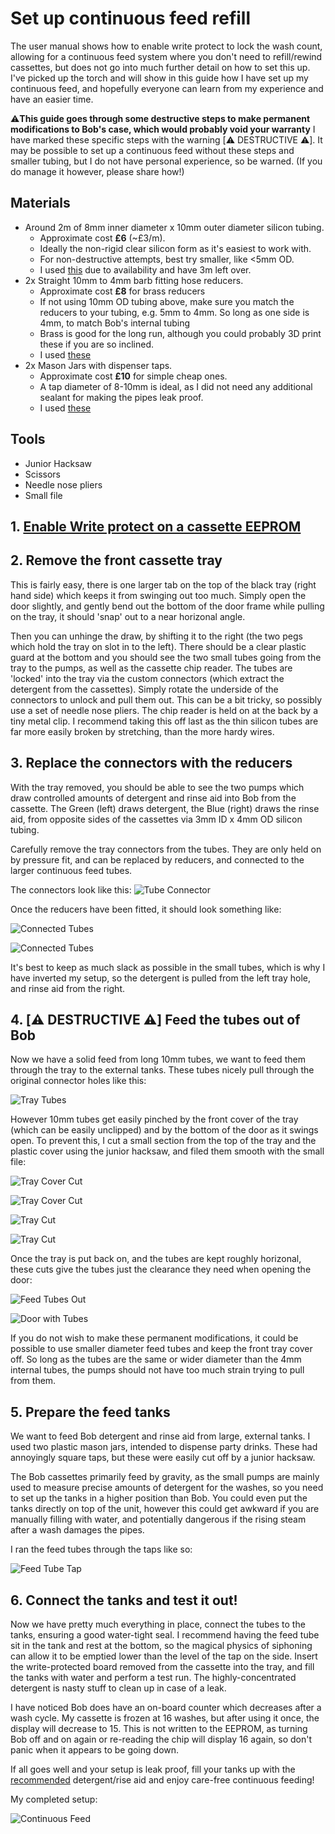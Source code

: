 # Set up continuous feed refill

The user manual shows how to enable write protect to lock the wash count, allowing
for a continuous feed system where you don't need to refill/rewind cassettes, but does
not go into much further detail on how to set this up. I've picked up the torch
and will show in this guide how I have set up my continuous feed, and hopefully everyone
can learn from my experience and have an easier time.

⚠️**This guide goes through some destructive steps to make permanent modifications
to Bob's case, which would probably void your warranty** I have marked these specific
steps with the warning [⚠️ DESTRUCTIVE ⚠️]. It may be possible to set up a continuous
feed without these steps and smaller tubing, but I do not have personal experience,
so be warned. (If you do manage it however, please share how!)

## Materials
 - Around 2m of 8mm inner diameter x 10mm outer diameter silicon tubing.
   - Approximate cost **£6** (~£3/m).
   - Ideally the non-rigid clear silicon form as it's easiest to work with.
   - For non-destructive attempts, best try smaller, like <5mm OD.
   - I used [this](https://www.amazon.co.uk/gp/product/B07PPST52N) due
  to availability and have 3m left over.
 - 2x Straight 10mm to 4mm barb fitting hose reducers.
   - Approximate cost **£8** for brass reducers
   - If not using 10mm OD tubing above, make sure you match the reducers to your
  tubing, e.g. 5mm to 4mm. So long as one side is 4mm, to match Bob's internal tubing
   - Brass is good for the long run, although you could probably 3D print these if
  you are so inclined.
   - I used [these](https://www.amazon.co.uk/gp/product/B07ZCLPT3X)
 - 2x Mason Jars with dispenser taps.
    - Approximate cost **£10** for simple cheap ones.
    - A tap diameter of 8-10mm is ideal, as I did not need any additional sealant for
  making the pipes leak proof.
    - I used [these](https://www.amazon.co.uk/gp/product/B071681BHR)

## Tools
 - Junior Hacksaw
 - Scissors
 - Needle nose pliers
 - Small file

## 1. [Enable Write protect on a cassette EEPROM](user_manual.md#can-i-enable-write-protect-wp-to-lock-out-wash-count)

## 2. Remove the front cassette tray
This is fairly easy, there is one larger tab on the top of the black tray (right
hand side) which keeps it from swinging out too much. Simply open the door slightly,
and gently bend out the bottom of the door frame while pulling on the tray, it should
'snap' out to a near horizonal angle.

Then you can unhinge the draw, by shifting it to the right (the two pegs which hold
the tray on slot in to the left). There should be a clear plastic guard at the bottom
and you should see the two small tubes going from the tray to the pumps, as well as
the cassette chip reader. The tubes are 'locked' into the tray via the custom connectors
(which extract the detergent from the cassettes). Simply rotate the underside of
the connectors to unlock and pull them out. This can be a bit tricky, so possibly
use a set of needle nose pliers. The chip reader is held on at the back by a tiny
metal clip. I recommend taking this off last as the thin silicon tubes are far more
easily broken by stretching, than the more hardy wires.

## 3. Replace the connectors with the reducers
With the tray removed, you should be able to see the two pumps which draw controlled
amounts of detergent and rinse aid into Bob from the cassette. The Green (left) draws
detergent, the Blue (right) draws the rinse aid, from opposite sides of the cassettes
via 3mm ID x 4mm OD silicon tubing.

Carefully remove the tray connectors from the tubes. They are only held on by pressure
fit, and can be replaced by reducers, and connected to the larger continuous feed tubes.

The connectors look like this:
![Tube Connector](resources/pics/connector.jpeg)

Once the reducers have been fitted, it should look something like:

![Connected Tubes](resources/pics/connected_tubes.jpeg)

![Connected Tubes](resources/pics/connected_tubes_2.jpeg)

It's best to keep as much slack as possible in the small tubes, which is why I have
inverted my setup, so the detergent is pulled from the left tray hole, and rinse aid
from the right.

## 4. [⚠️ DESTRUCTIVE ⚠️] Feed the tubes out of Bob
Now we have a solid feed from long 10mm tubes, we want to feed them through the tray
to the external tanks. These tubes nicely pull through the original connector holes like this:

![Tray Tubes](resources/pics/tray_tubes.jpeg)

However 10mm tubes get easily pinched by the front cover of the tray (which can be
easily unclipped) and by the bottom of the door as it swings open. To prevent this,
I cut a small section from the top of the tray and the plastic cover using the junior
hacksaw, and filed them smooth with the small file:

![Tray Cover Cut](resources/pics/tray_cover_cut.jpeg)

![Tray Cover Cut](resources/pics/tray_cover_cut_2.jpeg)

![Tray Cut](resources/pics/tray_cut.jpeg)

![Tray Cut](resources/pics/tray_cut_2.jpeg)

Once the tray is put back on, and the tubes are kept roughly horizonal, these cuts
give the tubes just the clearance they need when opening the door:

![Feed Tubes Out](resources/pics/feed_tube_out.jpeg)

![Door with Tubes](resources/pics/door_tubes.gif)

If you do not wish to make these permanent modifications, it could be possible to
use smaller diameter feed tubes and keep the front tray cover off. So long as the
tubes are the same or wider diameter than the 4mm internal tubes, the pumps should
not have too much strain trying to pull from them.


## 5. Prepare the feed tanks
We want to feed Bob detergent and rinse aid from large, external tanks. I used two
plastic mason jars, intended to dispense party drinks. These had annoyingly square
taps, but these were easily cut off by a junior hacksaw.

The Bob cassettes primarily feed by gravity, as the small pumps are mainly used to
measure precise amounts of detergent for the washes, so you need to set up the tanks
in a higher position than Bob. You could even put the tanks directly on top of the
unit, however this could get awkward if you are manually filling with water, and
potentially dangerous if the rising steam after a wash damages the pipes.

I ran the feed tubes through the taps like so:

![Feed Tube Tap](resources/pics/feed_tube_tap.jpeg)

## 6. Connect the tanks and test it out!
Now we have pretty much everything in place, connect the tubes to the tanks, ensuring
a good water-tight seal. I recommend having the feed tube sit in the tank and rest at
the bottom, so the magical physics of siphoning can allow it to be emptied lower than
the level of the tap on the side. Insert the write-protected board removed from the
cassette into the tray, and fill the tanks with water and perform a test run. The
highly-concentrated detergent is nasty stuff to clean up in case of a leak.

I have noticed Bob does have an on-board counter which decreases after a wash cycle.
My cassette is frozen at 16 washes, but after using it once, the display will decrease
to 15. This is not written to the EEPROM, as turning Bob off and on again or re-reading
the chip will display 16 again, so don't panic when it appears to be going down.

If all goes well and your setup is leak proof, fill your tanks up with the
[recommended](user_manual.md#buy-replacement-detergents) detergent/rise aid and
enjoy care-free continuous feeding!

My completed setup:

![Continuous Feed](resources/pics/continuous_feed.jpeg)
